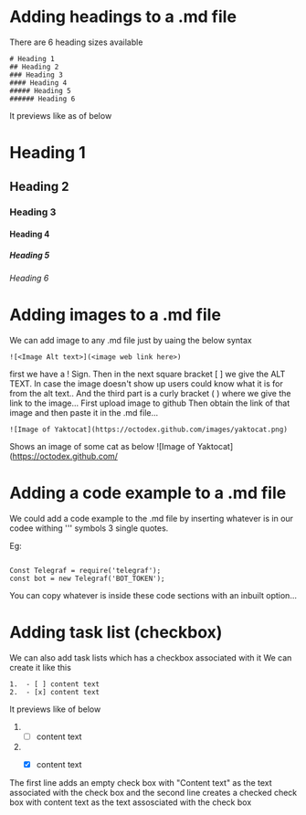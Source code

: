 # Adding headings to a .md file
There are 6 heading sizes available
```
# Heading 1
## Heading 2
### Heading 3
#### Heading 4
##### Heading 5
###### Heading 6
```
It previews like as of below
# Heading 1
## Heading 2
### Heading 3
#### Heading 4
##### Heading 5
###### Heading 6

# Adding images to a .md file
We can add image to any .md file just by uaing the below syntax
```
![<Image Alt text>](<image web link here>)
```

first we have a ! Sign. Then in the next square bracket [ ] we give the ALT TEXT.
In case the  image doesn't show up users could know what it is for from the alt text..
And the third part is a curly bracket ( ) where we give the link to the image... First upload image to github
Then obtain the link of that image and then paste it in the .md file...
``` 
![Image of Yaktocat](https://octodex.github.com/images/yaktocat.png)
``` 
Shows an image of some cat as below
![Image of Yaktocat](https://octodex.github.com/


# Adding a code example to a  .md file
We could add a code example to the .md file by inserting whatever is in our codee withing ''' symbols 3 single quotes.

Eg:
```

Const Telegraf = require('telegraf');
const bot = new Telegraf('BOT_TOKEN');

```


You can copy whatever is inside these code sections with an inbuilt option...

# Adding task list (checkbox)

We can also add task lists which has a checkbox associated with it
We can create it like this
```
1.  - [ ] content text
2.  - [x] content text
```
It previews like of below
1.  - [ ] content text
2.  - [x] content text


The first line adds an empty check box with "Content text" as the text associated with the check box
and the second line creates a checked check box with content text as the text assosciated with the check box


